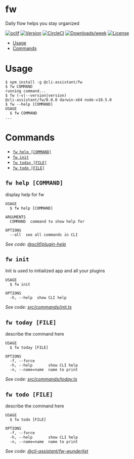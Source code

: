 fw
==

Daily flow helps you stay organized

[![oclif](https://img.shields.io/badge/cli-oclif-brightgreen.svg)](https://oclif.io)
[![Version](https://img.shields.io/npm/v/fw.svg)](https://npmjs.org/package/fw)
[![CircleCI](https://circleci.com/gh/VadimKh/fw/tree/master.svg?style=shield)](https://circleci.com/gh/VadimKh/fw/tree/master)
[![Downloads/week](https://img.shields.io/npm/dw/fw.svg)](https://npmjs.org/package/fw)
[![License](https://img.shields.io/npm/l/fw.svg)](https://github.com/VadimKh/fw/blob/master/package.json)

<!-- toc -->
* [Usage](#usage)
* [Commands](#commands)
<!-- tocstop -->
# Usage
<!-- usage -->
```sh-session
$ npm install -g @cli-assistant/fw
$ fw COMMAND
running command...
$ fw (-v|--version|version)
@cli-assistant/fw/0.0.0 darwin-x64 node-v10.5.0
$ fw --help [COMMAND]
USAGE
  $ fw COMMAND
...
```
<!-- usagestop -->
# Commands
<!-- commands -->
* [`fw help [COMMAND]`](#fw-help-command)
* [`fw init`](#fw-init)
* [`fw today [FILE]`](#fw-today-file)
* [`fw todo [FILE]`](#fw-todo-file)

## `fw help [COMMAND]`

display help for fw

```
USAGE
  $ fw help [COMMAND]

ARGUMENTS
  COMMAND  command to show help for

OPTIONS
  --all  see all commands in CLI
```

_See code: [@oclif/plugin-help](https://github.com/oclif/plugin-help/blob/v2.1.3/src/commands/help.ts)_

## `fw init`

Init is used to initialized app and all your plugins

```
USAGE
  $ fw init

OPTIONS
  -h, --help  show CLI help
```

_See code: [src/commands/init.ts](https://github.com/VadimKh/fw/blob/v0.0.0/src/commands/init.ts)_

## `fw today [FILE]`

describe the command here

```
USAGE
  $ fw today [FILE]

OPTIONS
  -f, --force
  -h, --help       show CLI help
  -n, --name=name  name to print
```

_See code: [src/commands/today.ts](https://github.com/VadimKh/fw/blob/v0.0.0/src/commands/today.ts)_

## `fw todo [FILE]`

describe the command here

```
USAGE
  $ fw todo [FILE]

OPTIONS
  -f, --force
  -h, --help       show CLI help
  -n, --name=name  name to print
```

_See code: [@cli-assistant/fw-wunderlist](https://github.com/VadimKh/fw-wunderlist/blob/v0.0.0/src/commands/todo.ts)_
<!-- commandsstop -->
